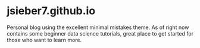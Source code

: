 # jsieber7.github.io
Personal blog using the excellent minimal mistakes theme. As of right now contains some beginner data science tutorials, great place to get started for those who want to learn more.
